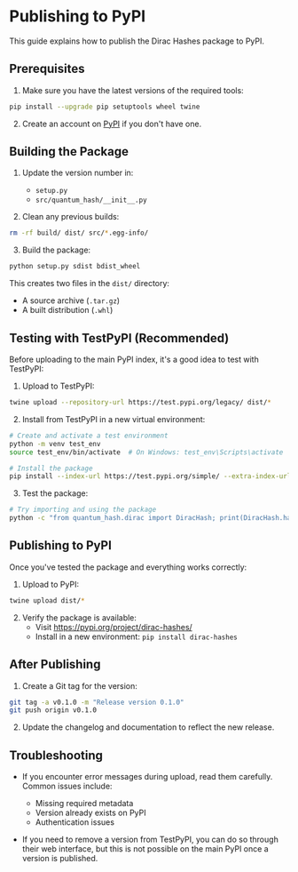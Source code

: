 # Publishing to PyPI

This guide explains how to publish the Dirac Hashes package to PyPI.

## Prerequisites

1. Make sure you have the latest versions of the required tools:

```bash
pip install --upgrade pip setuptools wheel twine
```

2. Create an account on [PyPI](https://pypi.org/) if you don't have one.

## Building the Package

1. Update the version number in:
   - `setup.py`
   - `src/quantum_hash/__init__.py`

2. Clean any previous builds:

```bash
rm -rf build/ dist/ src/*.egg-info/
```

3. Build the package:

```bash
python setup.py sdist bdist_wheel
```

This creates two files in the `dist/` directory:
- A source archive (`.tar.gz`)
- A built distribution (`.whl`)

## Testing with TestPyPI (Recommended)

Before uploading to the main PyPI index, it's a good idea to test with TestPyPI:

1. Upload to TestPyPI:

```bash
twine upload --repository-url https://test.pypi.org/legacy/ dist/*
```

2. Install from TestPyPI in a new virtual environment:

```bash
# Create and activate a test environment
python -m venv test_env
source test_env/bin/activate  # On Windows: test_env\Scripts\activate

# Install the package
pip install --index-url https://test.pypi.org/simple/ --extra-index-url https://pypi.org/simple/ dirac-hashes
```

3. Test the package:

```bash
# Try importing and using the package
python -c "from quantum_hash.dirac import DiracHash; print(DiracHash.hash('test').hex())"
```

## Publishing to PyPI

Once you've tested the package and everything works correctly:

1. Upload to PyPI:

```bash
twine upload dist/*
```

2. Verify the package is available:
   - Visit https://pypi.org/project/dirac-hashes/
   - Install in a new environment: `pip install dirac-hashes`

## After Publishing

1. Create a Git tag for the version:

```bash
git tag -a v0.1.0 -m "Release version 0.1.0"
git push origin v0.1.0
```

2. Update the changelog and documentation to reflect the new release.

## Troubleshooting

- If you encounter error messages during upload, read them carefully. Common issues include:
  - Missing required metadata
  - Version already exists on PyPI
  - Authentication issues

- If you need to remove a version from TestPyPI, you can do so through their web interface, but this is not possible on the main PyPI once a version is published. 